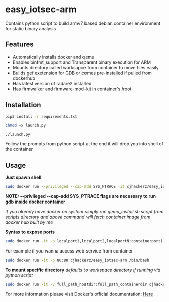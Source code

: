 # easy_iotsec-arm

Contains python script to build armv7 based debian container environment for static binary analysis

## Features

* Automatically installs docker and qemu
* Enables binfmt_support and Transparent binary execution for ARM
* Mounts directory called worksapce from container to move files easily
* Builds gef exetension for GDB or comes pre-installed if pulled from dockerhub
* Has latest version of radare2 installed
* Has firmwalker and firmware-mod-kit in container's /root

## Installation

```bash
pip3 install -r requirements.txt
```

```bash
chmod +x launch.py
```

```
./launch.py
```

Follow the prompts from python script at the end it will drop you into shell of the container

## Usage

__Just spawn shell__


```bash
sudo docker run --privileged --cap-add SYS_PTRACE -it cjhackerz/easy_iotsec-arm /bin/bash
```

__NOTE: --privileged --cap-add SYS_PTRACE flags are necessary to run gdb inside docker container__

*if you already have docker on system simply run qemu_install.sh script from scripts directory and above command will fetch container image from docker hub built by me*

__Syntax to expose ports__


```bash
sudo docker run -it -p localport1,localport2,localportN:containerport1,containerport1,containerportN cjhackerz/easy_iotsec-arm /bin/bash
```

For example if you wanna access web service from container

```bash
sudo docker run -it -p 80:80 cjhackerz/easy_iotsec-arm /bin/bash
```

__To mount specific directory__ *defaults to workspace directory if running via python script*

```bash
sudo docker run -it -v full_path_hostdir:full_path_containerdir cjhackerz/easy_iotsec-arm /bin/bash
```


For more information please visit Docker's official documentation: [Here](https://docs.docker.com/engine/reference/run/)
